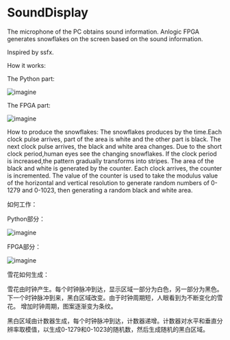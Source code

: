 # SoundDisplay
The microphone of the PC obtains sound information.
Anlogic FPGA generates snowflakes on the screen based on the sound information.




Inspired by ssfx.




How it works:



The Python part:



![imagine](https://github.com/Callidora/SoundDisplay/blob/master/picture1.bmp)





The FPGA part:


![imagine](https://github.com/Callidora/SoundDisplay/blob/master/picture2.bmp)



How to produce the snowflakes:
The snowflakes produces by the time.Each clock pulse arrives, part of the area is white and the other part is black. The next clock pulse arrives, the black and white area changes. Due to the short clock period,human eyes see the changing snowflakes. If the clock period is increased,the pattern gradually transforms into stripes.
The area of the black and white is generated by the counter. Each clock arrives, the counter is incremented. The value of the counter is used to take the modulus value of the horizontal and vertical resolution to generate random numbers of 0-1279 and 0-1023, then generating a random black and white area.




如何工作：

Python部分：

![imagine](https://github.com/Callidora/SoundDisplay/blob/master/1.bmp)

FPGA部分：

![imagine](https://github.com/Callidora/SoundDisplay/blob/master/2.bmp)


雪花如何生成：

雪花由时钟产生。每个时钟脉冲到达，显示区域一部分为白色，另一部分为黑色。下一个时钟脉冲到来，黑白区域改变。由于时钟周期短，人眼看到为不断变化的雪花。 增加时钟周期，图案逐渐变为条纹。

黑白区域由计数器生成，每个时钟脉冲到达，计数器递增。计数器对水平和垂直分辨率取模值，以生成0-1279和0-1023的随机数，然后生成随机的黑白区域。
